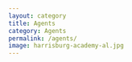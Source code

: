 ```yaml
---
layout: category
title: Agents
category: Agents
permalink: /agents/
image: harrisburg-academy-al.jpg
---
```

